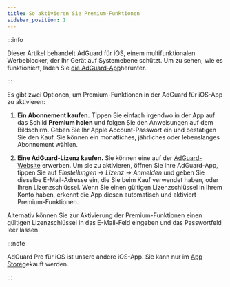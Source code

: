 ```yaml
---
title: So aktivieren Sie Premium-Funktionen
sidebar_position: 1
---
```


:::info

Dieser Artikel behandelt AdGuard für iOS, einem multifunktionalen Werbeblocker, der Ihr Gerät auf Systemebene schützt. Um zu sehen, wie es funktioniert, laden Sie [die AdGuard-App](https://agrd.io/download-kb-adblock)herunter.

:::

Es gibt zwei Optionen, um Premium-Funktionen in der AdGuard für iOS-App zu aktivieren:

1. **Ein Abonnement kaufen.** Tippen Sie einfach irgendwo in der App auf das Schild **Premium holen** und folgen Sie den Anweisungen auf dem Bildschirm. Geben Sie Ihr Apple Account-Passwort ein und bestätigen Sie den Kauf. Sie können ein monatliches, jährliches oder lebenslanges Abonnement wählen.

2. **Eine AdGuard-Lizenz kaufen.** Sie können eine auf der [AdGuard-Website](https://adguard.com/license.html) erwerben. Um sie zu aktivieren, öffnen Sie Ihre AdGuard-App, tippen Sie auf *Einstellungen → Lizenz → Anmelden* und geben Sie dieselbe E-Mail-Adresse ein, die Sie beim Kauf verwendet haben, oder Ihren Lizenzschlüssel. Wenn Sie einen gültigen Lizenzschlüssel in Ihrem Konto haben, erkennt die App diesen automatisch und aktiviert Premium-Funktionen.

Alternativ können Sie zur Aktivierung der Premium-Funktionen einen gültigen Lizenzschlüssel in das E-Mail-Feld eingeben und das Passwortfeld leer lassen.

:::note

AdGuard Pro für iOS ist unsere andere iOS-App. Sie kann nur im [App Store](https://apps.apple.com/app/adguard-pro-adblock-privacy/id1126386264)gekauft werden.

:::
